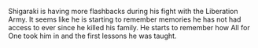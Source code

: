 Shigaraki is having more flashbacks during his fight with the Liberation Army. It seems like he is starting to remember memories he has not had access to ever since he killed his family. He starts to remember how All for One took him in and the first lessons he was taught. 